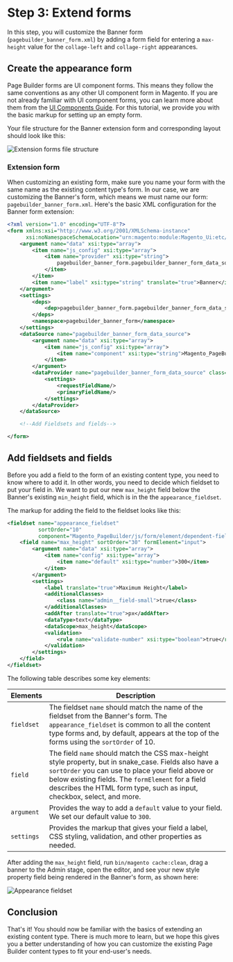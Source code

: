 # Step 3: Extend forms

In this step, you will customize the Banner form (`pagebuilder_banner_form.xml`) by adding a form field for entering a `max-height` value for the `collage-left` and `collage-right` appearances.

## Create the appearance form

Page Builder forms are UI component forms. This means they follow the same conventions as any other UI component form in Magento. If you are not already familiar with UI component forms, you can learn more about them from the [UI Components Guide](https://devdocs.magento.com/guides/v2.3/ui_comp_guide/concepts/ui_comp_xmldeclaration_concept.html). For this tutorial, we provide you with the basic markup for setting up an empty form.

Your file structure for the Banner extension form and corresponding layout should look like this:

![Extension forms file structure](../images/extension-forms-files.png)

### Extension form

When customizing an existing form, make sure you name your form with the same name as the existing content type's form. In our case, we are customizing the Banner's form, which means we must name our form: `pagebuilder_banner_form.xml`. Here's the basic XML configuration for the Banner form extension:

```xml
<?xml version="1.0" encoding="UTF-8"?>
<form xmlns:xsi="http://www.w3.org/2001/XMLSchema-instance"
      xsi:noNamespaceSchemaLocation="urn:magento:module:Magento_Ui:etc/ui_configuration.xsd">
    <argument name="data" xsi:type="array">
        <item name="js_config" xsi:type="array">
            <item name="provider" xsi:type="string">
                pagebuilder_banner_form.pagebuilder_banner_form_data_source
            </item>
        </item>
        <item name="label" xsi:type="string" translate="true">Banner</item>
    </argument>
    <settings>
        <deps>
            <dep>pagebuilder_banner_form.pagebuilder_banner_form_data_source</dep>
        </deps>
        <namespace>pagebuilder_banner_form</namespace>
    </settings>
    <dataSource name="pagebuilder_banner_form_data_source">
        <argument name="data" xsi:type="array">
            <item name="js_config" xsi:type="array">
                <item name="component" xsi:type="string">Magento_PageBuilder/js/form/provider</item>
            </item>
        </argument>
        <dataProvider name="pagebuilder_banner_form_data_source" class="Magento\PageBuilder\Model\ContentType\DataProvider">
            <settings>
                <requestFieldName/>
                <primaryFieldName/>
            </settings>
        </dataProvider>
    </dataSource>

    <!--Add Fieldsets and fields-->

</form>
```

## Add fieldsets and fields

Before you add a field to the form of an existing content type, you need to know where to add it. In other words, you need to decide which fieldset to put your field in. We want to put our new `max_height` field below the Banner's existing `min_height` field, which is in the the `appearance_fieldset`.

The markup for adding the field to the fieldset looks like this:

```xml
<fieldset name="appearance_fieldset"
          sortOrder="10"
          component="Magento_PageBuilder/js/form/element/dependent-fieldset">
    <field name="max_height" sortOrder="30" formElement="input">
        <argument name="data" xsi:type="array">
            <item name="config" xsi:type="array">
                <item name="default" xsi:type="number">300</item>
            </item>
        </argument>
        <settings>
            <label translate="true">Maximum Height</label>
            <additionalClasses>
                <class name="admin__field-small">true</class>
            </additionalClasses>
            <addAfter translate="true">px</addAfter>
            <dataType>text</dataType>
            <dataScope>max_height</dataScope>
            <validation>
                <rule name="validate-number" xsi:type="boolean">true</rule>
            </validation>
        </settings>
    </field>
</fieldset>
```

The following table describes some key elements:

| Elements   | Description                                                                                                                                                                                                                                                                               |
|------------|-------------------------------------------------------------------------------------------------------------------------------------------------------------------------------------------------------------------------------------------------------------------------------------------|
| `fieldset` | The fieldset `name` should match the name of the fieldset from the Banner's form. The `appearance_fieldset` is common to all the content type forms and, by default, appears at the top of the forms using the `sortOrder` of 10.                                                         |
| `field`    | The field `name` should match the CSS max-height style property, but in snake_case. Fields also have a `sortOrder` you can use to place your field above or below existing fields. The `formElement` for a field describes the HTML form type, such as input, checkbox, select, and more. |
| `argument` | Provides the way to add a `default` value to your field. We set our default value to `300`.                                                                                                                                                                                               |
| `settings` | Provides the markup that gives your field a label, CSS styling, validation, and other properties as needed.                                                                                                                                                                               |

After adding the `max_height` field, run `bin/magento cache:clean`, drag a banner to the Admin stage, open the editor, and see your new style property field being rendered in the Banner's form, as shown here:

![Appearance fieldset](../images/appearance-fieldset.png)

## Conclusion

That's it! You should now be familiar with the basics of extending an existing content type. There is much more to learn, but we hope this gives you a better understanding of how you can customize the existing Page Builder content types to fit your end-user's needs.
